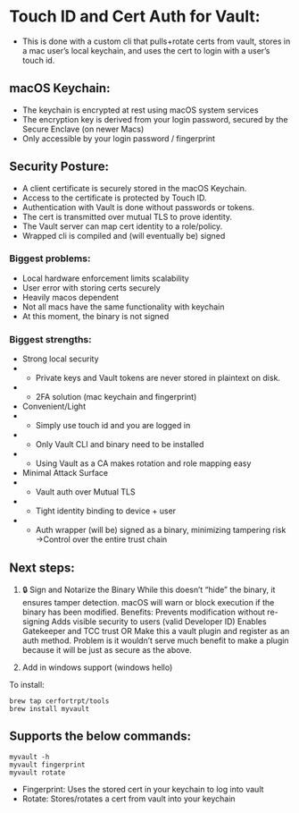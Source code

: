 # Touch ID and Cert Auth for Vault:
- This is done with a custom cli that pulls+rotate certs from vault, stores in a mac user’s local keychain, and uses the cert to login with a user’s touch id.

## macOS Keychain:
- The keychain is encrypted at rest using macOS system services
- The encryption key is derived from your login password, secured by the Secure Enclave (on newer Macs)
- Only accessible by your login password / fingerprint

## Security Posture:
- A client certificate is securely stored in the macOS Keychain.
- Access to the certificate is protected by Touch ID.
- Authentication with Vault is done without passwords or tokens.
- The cert is transmitted over mutual TLS to prove identity.
- The Vault server can map cert identity to a role/policy.
- Wrapped cli is compiled and (will eventually be) signed

### Biggest problems: 
- Local hardware enforcement limits scalability
- User error with storing certs securely
- Heavily macos dependent
- Not all macs have the same functionality with keychain
- At this moment, the binary is not signed

### Biggest strengths:
- Strong local security
- - Private keys and Vault tokens are never stored in plaintext on disk.
- - 2FA solution (mac keychain and fingerprint)
- Convenient/Light
- - Simply use touch id and you are logged in
- - Only Vault CLI and binary need to be installed
- - Using Vault as a CA makes rotation and role mapping easy
- Minimal Attack Surface
- - Vault auth over Mutual TLS
- - Tight identity binding to device + user
- - Auth wrapper (will be) signed as a binary, minimizing tampering risk
->Control over the entire trust chain

## Next steps: 
1. 🔒 Sign and Notarize the Binary
While this doesn’t “hide” the binary, it ensures tamper detection. macOS will warn or block execution if the binary has been modified.
Benefits:
Prevents modification without re-signing
Adds visible security to users (valid Developer ID)
Enables Gatekeeper and TCC trust
OR Make this a vault plugin and register as an auth method. Problem is it wouldn’t serve much benefit to make a plugin because it will be just as secure as the above.

2. Add in windows support (windows hello)


To install:
```
brew tap cerfortrpt/tools
brew install myvault
```

## Supports the below commands:
```
myvault -h
myvault fingerprint
myvault rotate
```
- Fingerprint: Uses the stored cert in your keychain to log into vault
- Rotate: Stores/rotates a cert from vault into your keychain
